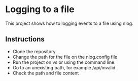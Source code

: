 ﻿# Logging to a file

This project shows how to logging events to a file using nlog.

## Instructions ##

- Clone the repository
- Change the path for the file on the nlog.config file
- Run the project on vs or using the command line.
- Go to an unexisting path, for example /api/invalid
- Check the path and file content
